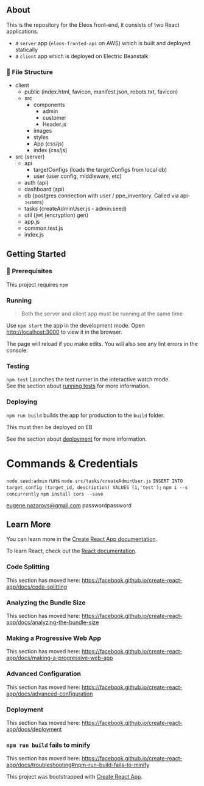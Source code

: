 ## About

This is the repository for the Eleos front-end, it consists of two React applications.

* a `server` app (`eleos-fronted-api` on AWS) which is built and deployed statically
* a `client` app which is deployed on Electric Beanstalk

### :open_file_folder: File Structure

- client
    - public (index.html, favicon, manifest.json, robots.txt, favicon)
    - src 
        - components
            - admin
            - customer
            - Header.js
        - images
        - styles
        - App (css/js)
        - index (css/js)
- src (server)
    - api
        - targetConfigs (loads the targetConfigs from local db)
        - user (user config, middleware, etc)
    - auth (api)
    - dashboard (api)
    - db (postgres connection with user / ppe_inventory. Called via api->users)
    - tasks (createAdminUser.js - admin:seed)
    - util (jwt (encryption) gen)
    - app.js
    - common.test.js
    - index.js

## Getting Started

### :link: Prerequisites

This project requires `npm`

### Running

> Both the server and client app must be running at the same time

Use `npm start` the app in the development mode. Open [http://localhost:3000](http://localhost:3000) to view it in the browser.

The page will reload if you make edits. You will also see any lint errors in the console.

### Testing

`npm test` Launches the test runner in the interactive watch mode.<br />
See the section about [running tests](https://facebook.github.io/create-react-app/docs/running-tests) for more information.

### Deploying

`npm run build` builds the app for production to the `build` folder.<br />

This must then be deployed on EB

See the section about [deployment](https://facebook.github.io/create-react-app/docs/deployment) for more information.

# Commands & Credentials

`node seed:admin` runs `node src/tasks/createAdminUser.js`
`INSERT INTO target_config (target_id, description) VALUES (1,'test');`
`npm i --s concurrently`
`npm install cors --save`

eugene.nazarovs@gmail.com
passwordpassword


## Learn More

You can learn more in the [Create React App documentation](https://facebook.github.io/create-react-app/docs/getting-started).

To learn React, check out the [React documentation](https://reactjs.org/).

### Code Splitting

This section has moved here: https://facebook.github.io/create-react-app/docs/code-splitting

### Analyzing the Bundle Size

This section has moved here: https://facebook.github.io/create-react-app/docs/analyzing-the-bundle-size

### Making a Progressive Web App

This section has moved here: https://facebook.github.io/create-react-app/docs/making-a-progressive-web-app

### Advanced Configuration

This section has moved here: https://facebook.github.io/create-react-app/docs/advanced-configuration

### Deployment

This section has moved here: https://facebook.github.io/create-react-app/docs/deployment

### `npm run build` fails to minify

This section has moved here: https://facebook.github.io/create-react-app/docs/troubleshooting#npm-run-build-fails-to-minify


This project was bootstrapped with [Create React App](https://github.com/facebook/create-react-app).



